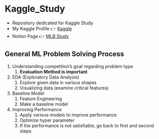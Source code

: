 # Kaggle_Study

- Repository dedicated for Kaggle Study
- My Kaggle Profile 👉 [Kaggle](https://www.kaggle.com/trispark)
- Notion Page 👉 [MLB Study](https://www.notion.so/Google-MLB-e9fb1b81889b4edd9a938ea73dfca248)

## General ML Problem Solving Process

1. Understanding competition’s goal regarding problem type
    1. **Evaluation Method is important**
2. EDA (Exploratory Data Analysis)
    1. Explore given data in various shapes
    2. Visualizing data (examine critical features)
3. Baseline Model 
    1. Feature Engineering 
    2. Make a baseline model 
4. Improving Performance
    1. Apply various models to improve performance
    2. Optimize hyper parameter 
    3. If the performance is not satisfiable, go back to first and second steps
